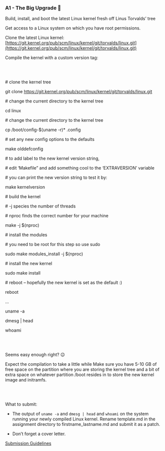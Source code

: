### A1 - The Big Upgrade 🎢

Build, install, and boot the latest Linux kernel fresh off Linus Torvalds’ tree

Get access to a Linux system on which you have root permissions.

Clone the latest Linux kernel: [https://git.kernel.org/pub/scm/linux/kernel/git/torvalds/linux.git](https://git.kernel.org/pub/scm/linux/kernel/git/torvalds/linux.git)

Compile the kernel with a custom version tag:

<br></br>

\# clone the kernel tree

git clone https://git.kernel.org/pub/scm/linux/kernel/git/torvalds/linux.git

\# change the current directory to the kernel tree

cd linux

\# change the current directory to the kernel tree

cp /boot/config-$(uname -r)* .config

\# set any new config options to the defaults

make olddefconfig

\# to add label to the new kernel version string,

\# edit ‘Makefile” and add something cool to the ‘EXTRAVERSION’ variable

\# you can print the new version string to test it by:

make kernelversion

\# build the kernel

\# -j species the number of threads

\# nproc finds the correct number for your machine

make -j $(nproc)

\# install the modules

\# you need to be root for this step so use sudo

sudo make modules_install -j $(nproc)

\# install the new kernel

sudo make install

\# reboot – hopefully the new kernel is set as the default :)

reboot

...

uname -a

dmesg | head

whoami

<br></br>

Seems easy enough right? 😉

Expect the compilation to take a little while Make sure you have 5-10 GB of free space on the partition where you are storing the kernel tree and a bit of extra space on whatever partition /boot resides in to store the new kernel image and initramfs.

<br></br>

What to submit:

* The output of `uname -a` and `dmesg | head` and `whoami` on the system running your newly compiled Linux kernel. Rename template.md in the assignment directory to firstname_lastname.md and submit it as a patch.

* Don’t forget a cover letter.

[Submission Guidelines](submission_guidelines.html)
